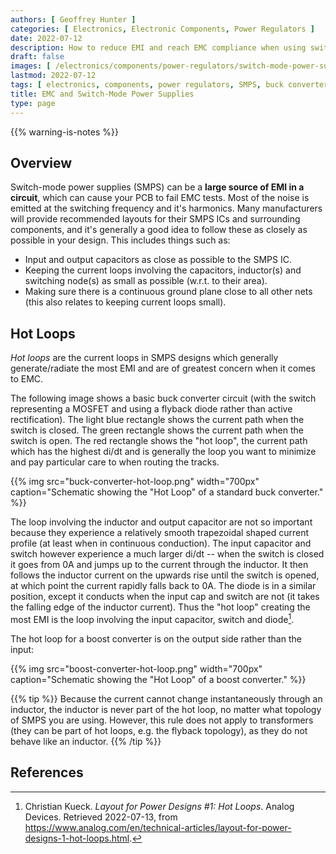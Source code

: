 ```yaml
---
authors: [ Geoffrey Hunter ]
categories: [ Electronics, Electronic Components, Power Regulators ]
date: 2022-07-12
description: How to reduce EMI and reach EMC compliance when using switch-mode power supplies (SMPSs).
draft: false
images: [ /electronics/components/power-regulators/switch-mode-power-supplies-smps/smps-buck-converter-simple.png ]
lastmod: 2022-07-12
tags: [ electronics, components, power regulators, SMPS, buck converter, EMI, EMC ]
title: EMC and Switch-Mode Power Supplies
type: page
---
```


{{% warning-is-notes %}}

## Overview

Switch-mode power supplies (SMPS) can be a **large source of EMI in a circuit**, which can cause your PCB to fail EMC tests. Most of the noise is emitted at the switching frequency and it's harmonics. Many manufacturers will provide recommended layouts for their SMPS ICs and surrounding components, and it's generally a good idea to follow these as closely as possible in your design. This includes things such as:

* Input and output capacitors as close as possible to the SMPS IC.
* Keeping the current loops involving the capacitors, inductor(s) and switching node(s) as small as possible (w.r.t. to their area).
* Making sure there is a continuous ground plane close to all other nets (this also relates to keeping current loops small). 
## Hot Loops

_Hot loops_ are the current loops in SMPS designs which generally generate/radiate the most EMI and are of greatest concern when it comes to EMC.

The following image shows a basic buck converter circuit (with the switch representing a MOSFET and using a flyback diode rather than active rectification). The light blue rectangle shows the current path when the switch is closed. The green rectangle shows the current path when the switch is open. The red rectangle shows the "hot loop", the current path which has the highest di/dt and is generally the loop you want to minimize and pay particular care to when routing the tracks. 

{{% img src="buck-converter-hot-loop.png" width="700px" caption="Schematic showing the \"Hot Loop\" of a standard buck converter." %}}

The loop involving the inductor and output capacitor are not so important because they experience a relatively smooth trapezoidal shaped current profile (at least when in continuous conduction). The input capacitor and switch however experience a much larger di/dt -- when the switch is closed it goes from 0A and jumps up to the current through the inductor. It then follows the inductor current on the upwards rise until the switch is opened, at which point the current rapidly falls back to 0A. The diode is in a similar position, except it conducts when the input cap and switch are not (it takes the falling edge of the inductor current). Thus the "hot loop" creating the most EMI is the loop involving the input capacitor, switch and diode[^bib-analog-devices-hot-loops].

The hot loop for a boost converter is on the output side rather than the input:

{{% img src="boost-converter-hot-loop.png" width="700px" caption="Schematic showing the \"Hot Loop\" of a boost converter." %}}

{{% tip %}}
Because the current cannot change instantaneously through an inductor, the inductor is never part of the hot loop, no matter what topology of SMPS you are using. However, this rule does not apply to transformers (they can be part of hot loops, e.g. the flyback topology), as they do not behave like an inductor.
{{% /tip %}}

## References

[^bib-analog-devices-hot-loops]: Christian Kueck. _Layout for Power Designs #1: Hot Loops_. Analog Devices. Retrieved 2022-07-13, from https://www.analog.com/en/technical-articles/layout-for-power-designs-1-hot-loops.html.
